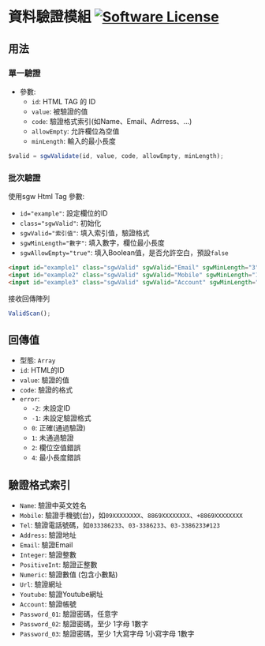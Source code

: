 # 資料驗證模組 [![Software License](https://img.shields.io/badge/license-MIT-brightgreen.svg?style=flat-square)](LICENSE.md)

## 用法

### 單一驗證
- 參數:
  - `id`: HTML TAG 的 ID
  - `value`: 被驗證的值
  - `code`: 驗證格式索引(如Name、Email、Adrress、...)
  - `allowEmpty`: 允許欄位為空值
  - `minLength`: 輸入的最小長度
```js
$valid = sgwValidate(id, value, code, allowEmpty, minLength);
```

### 批次驗證
使用sgw Html Tag 參數:
- `id="example"`: 設定欄位的ID
- `class="sgwValid"`: 初始化
- `sgwValid="索引值"`: 填入索引值，驗證格式
- `sgwMinLength="數字"`: 填入數字，欄位最小長度
- `sgwAllowEmpty="true"`: 填入Boolean值，是否允許空白，預設`false`

```html
<input id="example1" class="sgwValid" sgwValid="Email" sgwMinLength="3" sgwAllowEmpty="true" type="text">
<input id="example2" class="sgwValid" sgwValid="Mobile" sgwMinLength="10" sgwAllowEmpty="false" type="text">
<input id="example3" class="sgwValid" sgwValid="Account" sgwMinLength="6" sgwAllowEmpty="true" type="text">
```
接收回傳陣列
```js
ValidScan();
```


## 回傳值
- 型態: `Array`
- `id`: HTML的ID
- `value`: 驗證的值
- `code`: 驗證的格式
- `error`: 
  - `-2`: 未設定ID
  - `-1`: 未設定驗證格式
  - `0`: 正確(通過驗證)
  - `1`: 未通過驗證
  - `2`: 欄位空值錯誤
  - `4`: 最小長度錯誤
  
## 驗證格式索引
- `Name`: 驗證中英文姓名
- `Mobile`: 驗證手機號(台)，如`09XXXXXXXX`、`8869XXXXXXXX`、`+8869XXXXXXXX`
- `Tel`: 驗證電話號碼，如`033386233`、`03-3386233`、`03-3386233#123`
- `Address`: 驗證地址
- `Email`: 驗證Email
- `Integer`: 驗證整數
- `PositiveInt`: 驗證正整數
- `Numeric`: 驗證數值 (包含小數點)
- `Url`: 驗證網址
- `Youtube`: 驗證Youtube網址
- `Account`: 驗證帳號
- `Password_01`: 驗證密碼，任意字
- `Password_02`: 驗證密碼，至少 1字母 1數字
- `Password_03`: 驗證密碼，至少 1大寫字母 1小寫字母 1數字
